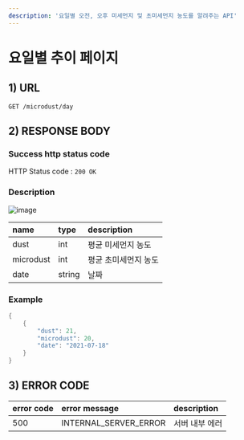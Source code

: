 ```yaml
---
description: '요일별 오전, 오후 미세먼지 및 초미세먼지 농도를 알려주는 API'
---
```


# 요일별 추이 페이지

## 1\) URL

```text
GET /microdust/day
```

## 2\) RESPONSE BODY

### Success http status code

HTTP Status code : `200 OK`

### Description

![image](https://user-images.githubusercontent.com/68282057/124726655-e787ad00-df48-11eb-99f2-95855c82d781.png)

| name | type | description |
| :--- | :--- | :--- |
| dust | int | 평균 미세먼지 농도 |
| microdust | int | 평균 초미세먼지 농도 |
| date | string | 날짜 |

### Example

```java
{
    {
        "dust": 21,
        "microdust": 20,
        "date": "2021-07-18" 
    }
}
```

## 3\) ERROR CODE

| error code | error message | description |
| :--- | :--- | :--- |
| 500 | INTERNAL\_SERVER\_ERROR | 서버 내부 에러 |

